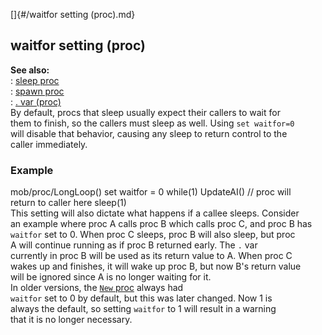 []{#/waitfor setting (proc).md}    
## waitfor setting (proc)    
**See also:**    
:   [sleep proc](/proc/sleep)    
:   [spawn proc](/proc/spawn)    
:   [. var (proc)](/proc/var/%2e)    
By default, procs that sleep usually expect their callers to wait for    
them to finish, so the callers must sleep as well. Using `set waitfor=0`    
will disable that behavior, causing any sleep to return control to the    
caller immediately.    
### Example    
mob/proc/LongLoop() set waitfor = 0 while(1) UpdateAI() // proc will    
return to caller here sleep(1)    
This setting will also dictate what happens if a callee sleeps. Consider    
an example where proc A calls proc B which calls proc C, and proc B has    
`waitfor` set to 0. When proc C sleeps, proc B will also sleep, but proc    
A will continue running as if proc B returned early. The `.` var    
currently in proc B will be used as its return value to A. When proc C    
wakes up and finishes, it will wake up proc B, but now B\'s return value    
will be ignored since A is no longer waiting for it.    
In older versions, the [`New` proc](/datum/proc/New) always had    
`waitfor` set to 0 by default, but this was later changed. Now 1 is    
always the default, so setting `waitfor` to 1 will result in a warning    
that it is no longer necessary.  